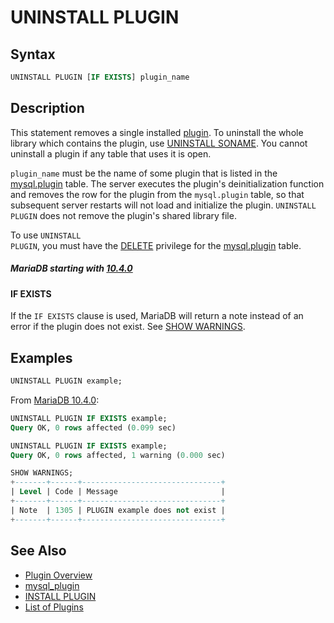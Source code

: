 # UNINSTALL PLUGIN

## Syntax

```sql
UNINSTALL PLUGIN [IF EXISTS] plugin_name
```

## Description

This statement removes a single installed [plugin](/kb/en/mariadb-plugins/). To uninstall the whole library which contains the plugin, use [UNINSTALL SONAME](/sql-statements-structure/sql-statements/administrative-sql-statements/plugin-sql-statements/uninstall-soname/). You cannot uninstall a plugin if any table that uses it is open.

<code class="highlight fixed" style="white-space:pre-wrap">plugin_name</code> must be the name of some plugin that is listed
in the [mysql.plugin](/sql-statements-structure/sql-statements/administrative-sql-statements/system-tables/the-mysql-database-tables/mysqlplugin-table/) table. The server executes the plugin's deinitialization
function and removes the row for the plugin from the `mysql.plugin`
table, so that subsequent server restarts will not load and initialize
the plugin. <code class="highlight fixed" style="white-space:pre-wrap">UNINSTALL PLUGIN</code> does not remove the plugin's
shared library file.

To use <code class="highlight fixed" style="white-space:pre-wrap">UNINSTALL PLUGIN</code>, you must have the
[DELETE](/sql-statements-structure/sql-statements/account-management-sql-commands/grant/) privilege for the [mysql.plugin](/sql-statements-structure/sql-statements/administrative-sql-statements/system-tables/the-mysql-database-tables/mysqlplugin-table/) table.

##### MariaDB starting with [10.4.0](/kb/en/mariadb-1040-release-notes/)

#### IF EXISTS

If the `IF EXISTS` clause is used, MariaDB will return a note instead of an error if the plugin does not exist. See [SHOW WARNINGS](/sql-statements-structure/sql-statements/administrative-sql-statements/show/show-warnings/).

## Examples

```sql
UNINSTALL PLUGIN example;
```

From [MariaDB 10.4.0](/kb/en/mariadb-1040-release-notes/):

```sql
UNINSTALL PLUGIN IF EXISTS example;
Query OK, 0 rows affected (0.099 sec)

UNINSTALL PLUGIN IF EXISTS example;
Query OK, 0 rows affected, 1 warning (0.000 sec)

SHOW WARNINGS;
+-------+------+-------------------------------+
| Level | Code | Message                       |
+-------+------+-------------------------------+
| Note  | 1305 | PLUGIN example does not exist |
+-------+------+-------------------------------+
```

## See Also

- [Plugin Overview](/columns-storage-engines-and-plugins/plugins/plugin-overview/)
- [mysql_plugin](/clients-utilities/mysql_plugin/)
- [INSTALL PLUGIN](/sql-statements-structure/sql-statements/administrative-sql-statements/plugin-sql-statements/install-plugin/)
- [List of Plugins](/columns-storage-engines-and-plugins/plugins/information-on-plugins/list-of-plugins/)
